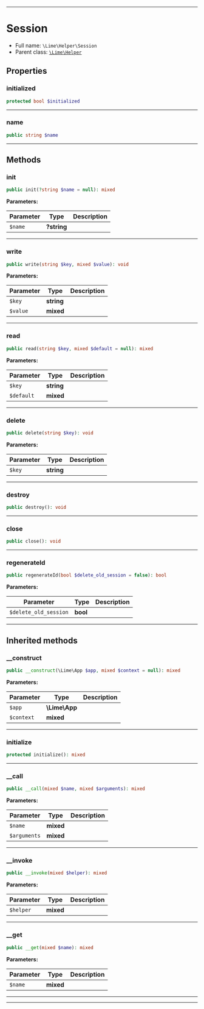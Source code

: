 ***

# Session





* Full name: `\Lime\Helper\Session`
* Parent class: [`\Lime\Helper`](../Helper.md)



## Properties


### initialized



```php
protected bool $initialized
```






***

### name



```php
public string $name
```






***

## Methods


### init



```php
public init(?string $name = null): mixed
```








**Parameters:**

| Parameter | Type | Description |
|-----------|------|-------------|
| `$name` | **?string** |  |




***

### write



```php
public write(string $key, mixed $value): void
```








**Parameters:**

| Parameter | Type | Description |
|-----------|------|-------------|
| `$key` | **string** |  |
| `$value` | **mixed** |  |




***

### read



```php
public read(string $key, mixed $default = null): mixed
```








**Parameters:**

| Parameter | Type | Description |
|-----------|------|-------------|
| `$key` | **string** |  |
| `$default` | **mixed** |  |




***

### delete



```php
public delete(string $key): void
```








**Parameters:**

| Parameter | Type | Description |
|-----------|------|-------------|
| `$key` | **string** |  |




***

### destroy



```php
public destroy(): void
```











***

### close



```php
public close(): void
```











***

### regenerateId



```php
public regenerateId(bool $delete_old_session = false): bool
```








**Parameters:**

| Parameter | Type | Description |
|-----------|------|-------------|
| `$delete_old_session` | **bool** |  |




***


## Inherited methods


### __construct



```php
public __construct(\Lime\App $app, mixed $context = null): mixed
```








**Parameters:**

| Parameter | Type | Description |
|-----------|------|-------------|
| `$app` | **\Lime\App** |  |
| `$context` | **mixed** |  |




***

### initialize



```php
protected initialize(): mixed
```











***

### __call



```php
public __call(mixed $name, mixed $arguments): mixed
```








**Parameters:**

| Parameter | Type | Description |
|-----------|------|-------------|
| `$name` | **mixed** |  |
| `$arguments` | **mixed** |  |




***

### __invoke



```php
public __invoke(mixed $helper): mixed
```








**Parameters:**

| Parameter | Type | Description |
|-----------|------|-------------|
| `$helper` | **mixed** |  |




***

### __get



```php
public __get(mixed $name): mixed
```








**Parameters:**

| Parameter | Type | Description |
|-----------|------|-------------|
| `$name` | **mixed** |  |




***


***

